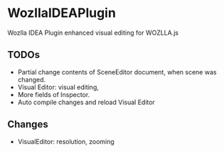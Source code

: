 # WozllaIDEAPlugin
Wozlla IDEA Plugin enhanced visual editing for WOZLLA.js

## TODOs

* Partial change contents of SceneEditor document, when scene was changed.
* Visual Editor: visual editing,
* More fields of Inspector.
* Auto compile changes and reload Visual Editor

## Changes

* VisualEditor: resolution, zooming

